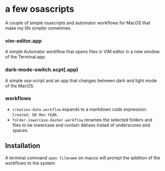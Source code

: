 # a few osascripts
A couple of simple osascripts and automator workflows for MacOS that make my life simpler sometimes.
### vim-editor.app
A simple Automator workflow that opens files in VIM editor in a new window of the Terminal.app.
### dark-mode-switch.scpt(.app)
A simple osa-script and an app that changes between dark and light mode of the MacOS.
### workflows
- `creation-date.workflow` expands to a markdown code expression: `Created: DD Mon YEAR`.
- `folder-lowercase-dasher.workflow` renames the selected folders and files to be lowercase and contain dahses instad of underscores and spaces.
## Installation
A terminal command `open filename` on macos will prompt the addition of the workflows to the system.



